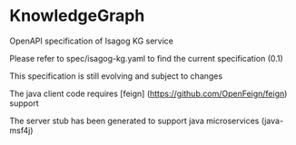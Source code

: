 # KnowledgeGraph
OpenAPI specification of Isagog KG service

Please refer to spec/isagog-kg.yaml to find the current specification (0.1)

This specification is still evolving and subject to changes

The java client code requires [feign] (https://github.com/OpenFeign/feign) support

The server stub has been generated to support java microservices (java-msf4j)
